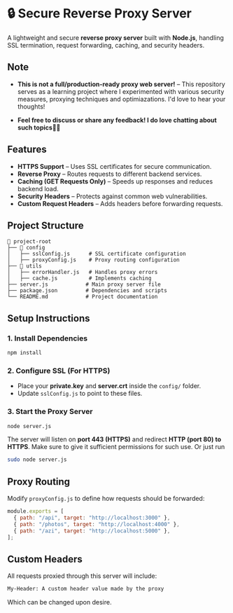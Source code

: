 # 🔒 Secure Reverse Proxy Server

A lightweight and secure **reverse proxy server** built with **Node.js**, handling SSL termination, request forwarding, caching, and security headers.

## Note

- **This is not a full/production-ready proxy web server!** – This repository serves as a learning project where I experimented with various security measures, proxying techniques and optimiazations. I'd love to hear your thoughts!

- **Feel free to discuss or share any feedback! I do love chatting about such topics🤩🤩**

## Features

- **HTTPS Support** – Uses SSL certificates for secure communication.
- **Reverse Proxy** – Routes requests to different backend services.
- **Caching (GET Requests Only)** – Speeds up responses and reduces backend load.
- **Security Headers** – Protects against common web vulnerabilities.
- **Custom Request Headers** – Adds headers before forwarding requests.

## Project Structure

```
📁 project-root
├── 📂 config
│   ├── sslConfig.js      # SSL certificate configuration
│   ├── proxyConfig.js    # Proxy routing configuration
├── 📂 utils
│   ├── errorHandler.js   # Handles proxy errors
│   ├── cache.js          # Implements caching
├── server.js            # Main proxy server file
├── package.json         # Dependencies and scripts
└── README.md            # Project documentation
```

## Setup Instructions

### 1. Install Dependencies

```sh
npm install
```

### 2. Configure SSL (For HTTPS)

- Place your **private.key** and **server.crt** inside the `config/` folder.
- Update `sslConfig.js` to point to these files.

### 3. Start the Proxy Server

```sh
node server.js
```

The server will listen on **port 443 (HTTPS)** and redirect **HTTP (port 80) to HTTPS**. Make sure to give it sufficient permissions for such use. Or just run

```sh
sudo node server.js
```

## Proxy Routing

Modify `proxyConfig.js` to define how requests should be forwarded:

```js
module.exports = [
  { path: "/api", target: "http://localhost:3000" },
  { path: "/photos", target: "http://localhost:4000" },
  { path: "/azi", target: "http://localhost:5000" },
];
```

## Custom Headers

All requests proxied through this server will include:

```sh
My-Header: A custom header value made by the proxy
```

Which can be changed upon desire.
